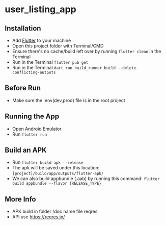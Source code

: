 # user_listing_app

## Installation
- Add [Flutter](https://flutter.dev/docs/get-started/install 'Flutter') to your machine
- Open this project folder with Terminal/CMD
- Ensure there's no cache/build left over by running `flutter clean` in the Terminal
- Run in the Terminal `flutter pub get`
- Run in the Terminal `dart run build_runner build --delete-conflicting-outputs`

## Before Run
- Make sure the .env(dev,prod) file is in the root project

## Running the App
- Open Android Emulator
- Run `flutter run`


## Build an APK
- Run `flutter build apk --release` 
- The apk will be saved under this location: `[project]/build/app/outputs/flutter-apk/`
- We can also build appbundle (.aab) by running this command: `flutter build appbundle --flavor {RELEASE_TYPE}`

## More Info
- APK build in folder /doc name file reqres
- API use https://reqres.in/
